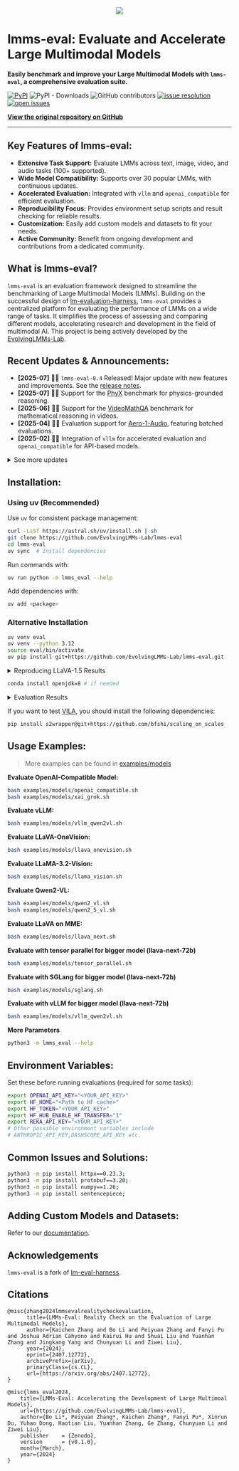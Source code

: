 <p align="center" width="70%">
<img src="https://i.postimg.cc/KvkLzbF9/WX20241212-014400-2x.png">
</p>

# lmms-eval: Evaluate and Accelerate Large Multimodal Models

**Easily benchmark and improve your Large Multimodal Models with `lmms-eval`, a comprehensive evaluation suite.**

[![PyPI](https://img.shields.io/pypi/v/lmms-eval)](https://pypi.org/project/lmms-eval)
![PyPI - Downloads](https://img.shields.io/pypi/dm/lmms-eval)
![GitHub contributors](https://img.shields.io/github/contributors/EvolvingLMMs-Lab/lmms-eval)
[![issue resolution](https://img.shields.io/github/issues-closed-raw/EvolvingLMMs-Lab/lmms-eval)](https://github.com/EvolvingLMMs-Lab/lmms-eval/issues)
[![open issues](https://img.shields.io/github/issues-raw/EvolvingLMMs-Lab/lmms-eval)](https://github.com/EvolvingLMMs-Lab/lmms-eval/issues)

**[View the original repository on GitHub](https://github.com/EvolvingLMMs-Lab/lmms-eval)**

---

## Key Features of lmms-eval:

*   **Extensive Task Support:** Evaluate LMMs across text, image, video, and audio tasks (100+ supported).
*   **Wide Model Compatibility:** Supports over 30 popular LMMs, with continuous updates.
*   **Accelerated Evaluation:** Integrated with `vllm` and `openai_compatible` for efficient evaluation.
*   **Reproducibility Focus:**  Provides environment setup scripts and result checking for reliable results.
*   **Customization:** Easily add custom models and datasets to fit your needs.
*   **Active Community:**  Benefit from ongoing development and contributions from a dedicated community.

## What is lmms-eval?

`lmms-eval` is an evaluation framework designed to streamline the benchmarking of Large Multimodal Models (LMMs). Building on the successful design of [lm-evaluation-harness](https://github.com/EleutherAI/lm-evaluation-harness), `lmms-eval` provides a centralized platform for evaluating the performance of LMMs on a wide range of tasks. It simplifies the process of assessing and comparing different models, accelerating research and development in the field of multimodal AI. This project is being actively developed by the [EvolvingLMMs-Lab](https://www.lmms-lab.com/).

## Recent Updates & Announcements:

*   **[2025-07]** 🚀🚀  `lmms-eval-0.4` Released!  Major update with new features and improvements. See the [release notes](https://github.com/EvolvingLMMs-Lab/lmms-eval/blob/main/docs/lmms-eval-0.4.md).
*   **[2025-07]** 🎉🎉  Support for the [PhyX](https://phyx-bench.github.io/) benchmark for physics-grounded reasoning.
*   **[2025-06]** 🎉🎉 Support for the [VideoMathQA](https://mbzuai-oryx.github.io/VideoMathQA) benchmark for mathematical reasoning in videos.
*   **[2025-04]** 🚀🚀  Evaluation support for [Aero-1-Audio](https://www.lmms-lab.com/posts/aero_audio/), featuring batched evaluations.
*   **[2025-02]** 🚀🚀  Integration of `vllm` for accelerated evaluation and `openai_compatible` for API-based models.

<details>
<summary>See more updates</summary>

*   [2025-01] 🎓🎓 [Video-MMMU: Evaluating Knowledge Acquisition from Multi-Discipline Professional Videos](https://arxiv.org/abs/2501.13826).
*   [2024-12] 🎉🎉 [MME-Survey: A Comprehensive Survey on Evaluation of Multimodal LLMs](https://arxiv.org/pdf/2411.15296).
*   [2024-11] 🔈🔊 Audio Evaluations support.
*   [2024-10] 🎉🎉 New tasks: [NaturalBench](https://huggingface.co/datasets/BaiqiL/NaturalBench), [TemporalBench](https://huggingface.co/datasets/microsoft/TemporalBench).
*   [2024-10] 🎉🎉 New tasks: [VDC](https://rese1f.github.io/aurora-web/), [MovieChat-1K](https://rese1f.github.io/MovieChat/), and [Vinoground](https://vinoground.github.io/).
*   [2024-09] 🎉🎉 New tasks: [MMSearch](https://mmsearch.github.io/) and [MME-RealWorld](https://mme-realworld.github.io/).
*   [2024-09] ⚙️️️️ Upgrade to `0.2.3` with more tasks and features.
*   [2024-08] 🎉🎉 New models: [LLaVA-OneVision](https://huggingface.co/papers/2408.03326), [Mantis](https://github.com/EvolvingLMMs-Lab/lmms-eval/pull/162). new tasks [MVBench](https://huggingface.co/datasets/OpenGVLab/MVBench), [LongVideoBench](https://github.com/EvolvingLMMs-Lab/lmms-eval/pull/117), [MMStar](https://github.com/EvolvingLMMs-Lab/lmms-eval/pull/158).
*   [2024-07] 👨‍💻👨‍💻 Upgrade to `0.2.1`.
*   [2024-07] 🎉🎉 [technical report](https://arxiv.org/abs/2407.12772) and [LiveBench](https://huggingface.co/spaces/lmms-lab/LiveBench)!
*   [2024-06] 🎬🎬 Support for video evaluations across tasks and models.
*   [2024-03] 📝📝 First version of `lmms-eval`.
</details>

## Installation:

### Using uv (Recommended)

Use `uv` for consistent package management:

```bash
curl -LsSf https://astral.sh/uv/install.sh | sh
git clone https://github.com/EvolvingLMMs-Lab/lmms-eval
cd lmms-eval
uv sync  # Install dependencies
```

Run commands with:

```bash
uv run python -m lmms_eval --help
```

Add dependencies with:

```bash
uv add <package>
```

### Alternative Installation

```bash
uv venv eval
uv venv --python 3.12
source eval/bin/activate
uv pip install git+https://github.com/EvolvingLMMs-Lab/lmms-eval.git
```

<details>
<summary>Reproducing LLaVA-1.5 Results</summary>

See the [environment install script](miscs/repr_scripts.sh) and [torch environment info](miscs/repr_torch_envs.txt) to reproduce LLaVA-1.5's results.
</details>

```bash
conda install openjdk=8 # if needed
```

<details>
<summary>Evaluation Results</summary>

Access detailed results of the LLaVA series models on different datasets:

*   [Google Sheet](https://docs.google.com/spreadsheets/d/1a5ImfdKATDI8T7Cwh6eH-bEsnQFzanFraFUgcS9KHWc/edit?usp=sharing)
*   [Raw Data](https://docs.google.com/spreadsheets/d/1AvaEmuG4csSmXaHjgu4ei1KBMmNNW8wflOD_kkTDdv8/edit?usp=sharing)

</details>

If you want to test [VILA](https://github.com/NVlabs/VILA), you should install the following dependencies:

```bash
pip install s2wrapper@git+https://github.com/bfshi/scaling_on_scales
```

## Usage Examples:

> More examples can be found in [examples/models](examples/models)

**Evaluate OpenAI-Compatible Model:**

```bash
bash examples/models/openai_compatible.sh
bash examples/models/xai_grok.sh
```

**Evaluate vLLM:**

```bash
bash examples/models/vllm_qwen2vl.sh
```

**Evaluate LLaVA-OneVision:**

```bash
bash examples/models/llava_onevision.sh
```

**Evaluate LLaMA-3.2-Vision:**

```bash
bash examples/models/llama_vision.sh
```

**Evaluate Qwen2-VL:**

```bash
bash examples/models/qwen2_vl.sh
bash examples/models/qwen2_5_vl.sh
```

**Evaluate LLaVA on MME:**

```bash
bash examples/models/llava_next.sh
```

**Evaluate with tensor parallel for bigger model (llava-next-72b)**

```bash
bash examples/models/tensor_parallel.sh
```

**Evaluate with SGLang for bigger model (llava-next-72b)**

```bash
bash examples/models/sglang.sh
```

**Evaluate with vLLM for bigger model (llava-next-72b)**

```bash
bash examples/models/vllm_qwen2vl.sh
```

**More Parameters**

```bash
python3 -m lmms_eval --help
```

## Environment Variables:

Set these before running evaluations (required for some tasks):

```bash
export OPENAI_API_KEY="<YOUR_API_KEY>"
export HF_HOME="<Path to HF cache>"
export HF_TOKEN="<YOUR_API_KEY>"
export HF_HUB_ENABLE_HF_TRANSFER="1"
export REKA_API_KEY="<YOUR_API_KEY>"
# Other possible environment variables include
# ANTHROPIC_API_KEY,DASHSCOPE_API_KEY etc.
```

## Common Issues and Solutions:

```bash
python3 -m pip install httpx==0.23.3;
python3 -m pip install protobuf==3.20;
python3 -m pip install numpy==1.26;
python3 -m pip install sentencepiece;
```

## Adding Custom Models and Datasets:

Refer to our [documentation](docs/README.md).

## Acknowledgements

`lmms-eval` is a fork of [lm-eval-harness](https://github.com/EleutherAI/lm-evaluation-harness).

## Citations

```shell
@misc{zhang2024lmmsevalrealitycheckevaluation,
      title={LMMs-Eval: Reality Check on the Evaluation of Large Multimodal Models},
      author={Kaichen Zhang and Bo Li and Peiyuan Zhang and Fanyi Pu and Joshua Adrian Cahyono and Kairui Hu and Shuai Liu and Yuanhan Zhang and Jingkang Yang and Chunyuan Li and Ziwei Liu},
      year={2024},
      eprint={2407.12772},
      archivePrefix={arXiv},
      primaryClass={cs.CL},
      url={https://arxiv.org/abs/2407.12772},
}

@misc{lmms_eval2024,
    title={LMMs-Eval: Accelerating the Development of Large Multimoal Models},
    url={https://github.com/EvolvingLMMs-Lab/lmms-eval},
    author={Bo Li*, Peiyuan Zhang*, Kaichen Zhang*, Fanyi Pu*, Xinrun Du, Yuhao Dong, Haotian Liu, Yuanhan Zhang, Ge Zhang, Chunyuan Li and Ziwei Liu},
    publisher    = {Zenodo},
    version      = {v0.1.0},
    month={March},
    year={2024}
}